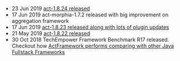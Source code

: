 <ul>
<li>
    <span class="news-date">23 Jun 2019</span>
    <span class="news-text">
        <a href="https://github.com/actframework/actframework/milestone/72?closed=1">
            act-1.8.24 released
        </a>
    </span>
</li>
<li>
    <span class="news-date">17 Jun 2019</span>
    <span class="news-text">
        act-morphia-1.7.2 released with big improvement on aggregation framework
    </span>
</li>
<li>
    <span class="news-date">17 Jun 2019</span>
    <span class="news-text">
        <a href="https://github.com/actframework/actframework/milestone/71?closed=1">
            act-1.8.23 released along with lots of plugin updates
        </a>
    </span>
</li>
<li>
    <span class="news-date">21 May 2019</span>
    <span class="news-text">
        <a href="https://github.com/actframework/actframework/milestone/70?closed=1">act-1.8.22 released</a>
    </span>
</li>
<li>
    <span class="news-date">30 Oct 2018</span>
    <span class="news-text">
        TechEmpower Framework Benchmark R17 released. Checkout how
        <a href="https://www.techempower.com/benchmarks/#section=data-r17&hw=ph&test=fortune&l=zik0vz-1&c=4&o=4">
            ActFramework performs comparing with other Java Fullstack Frameworks
        </a>
    </span>
</li>
</ul>
